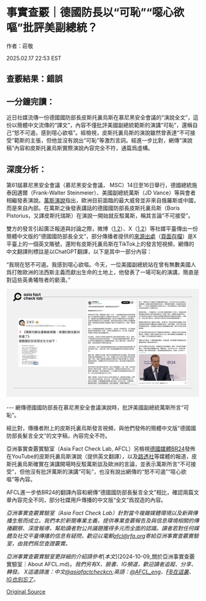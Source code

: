 # 事實查覈｜德國防長以“可恥”“噁心欲嘔”批評美副總統？

作者：莊敬

2025.02.17 22:53 EST

## 查覈結果：錯誤

## 一分鐘完讀：

近日社媒流傳一份德國國防部長皮斯托裏烏斯在慕尼黑安全會議的“演說全文”，這份以簡體中文流傳的“譯文”，內容不僅批評美國副總統範斯的演講“可恥”，還稱自己“怒不可遏，感到噁心欲嘔”。經檢視，皮斯托裏烏斯的演說雖然曾表達“不可接受”範斯的主張，但他並沒有說出“可恥”等激烈言詞。經進一步比對，網傳“演說稿”內容和皮斯托裏烏斯實際演說內容完全不符，通篇爲虛構。

## 深度分析：

第61屆慕尼黑安全會議（慕尼黑安全會議， MSC）14日至16日舉行，德國總統施泰因邁爾（Frank-Walter Steinmeier）、美國副總統萬斯（JD Vance）等與會者相繼發表演說。[萬斯演說](https://www.youtube.com/watch?v=pCOsgfINdKg)指出，歐洲目前面臨的最大威脅並非來自俄羅斯或中國，而是來自內部。在萬斯之後發表講話的德國國防部長皮斯托裏烏斯（Boris Pistorius，又譯皮斯托瑞斯）在演說一開始就反駁萬斯，稱其言論“不可接受”。

雙方的發言引起廣泛報道與討論之際，微博（[1](https://m.weibo.cn/detail/5134802732451703),[2](https://m.weibo.cn/detail/5134610327929850)）、X（[1](https://x.com/xinwendiaocha/status/1890789919624441925),[2](https://x.com/Hvq2eW/status/1890713951509328168)）等社媒平臺傳出一份簡體中文版的“德國國防部長全文”，部分傳播者提供的[來源出處](https://x.com/politicsusa46/status/1890535997978402907)（[頁面存檔](https://archive.ph/193aN)）是X平臺上的一個英文賬號，還附有皮斯托裏烏斯在TikTok上的發言短視頻，網傳的中文翻譯則標註是以ChatGPT翻譯，以下是其中一部分內容：

“我現在怒不可遏。我感到噁心欲嘔。今天，一位美國副總統站在曾有無數美國人爲打敗歐洲的法西斯主義而獻出生命的土地上，他發表了一場可恥的演講，簡直是對這些英勇犧牲者的褻瀆。”

![網傳德國國防部長在慕尼黑安全會議演說時，批評美國副總統範斯所言「可恥」。](images/Q5ZEXCC6VFBFNAJ7ZGQIUPITYE.jpg)

--- 網傳德國國防部長在慕尼黑安全會議演說時，批評美國副總統萬斯所言“可恥”。

經比對，傳播者附上的皮斯托裏烏斯發言視頻，與他們發佈的簡體中文版“德國國防部長髮言全文”的文字稿，內容完全不符。

亞洲事實查覈實驗室（Asia Fact Check Lab, AFCL）另檢視[德國媒體BR24](https://www.youtube.com/watch?v=S7Rl6XgkWUg)發佈在YouTube的皮斯托裏烏斯演說（提供英文翻譯），以及[路透社](https://www.reuters.com/world/europe/german-president-accept-that-us-wont-heed-international-rules-2025-02-14/)等媒體的報道，皮斯托裏烏斯確實在演講開場時反駁萬斯談及歐洲的言論，並表示萬斯所言“不可接受”，但他沒有批評萬斯的演講“可恥”，也沒有說出網傳的“怒不可遏”“噁心欲嘔”等內容。

AFCL進一步依BR24的翻譯內容和網傳“德國國防部長髮言全文”相比，確認兩篇文章內容完全不同，部分社媒用戶傳播的中文版“全文”爲捏造的內容。

*亞洲事實查覈實驗室（Asia Fact Check Lab）針對當今複雜媒體環境以及新興傳播生態而成立。我們本於新聞專業主義，提供專業查覈報告及與信息環境相關的傳播觀察、深度報導，幫助讀者對公共議題獲得多元而全面的認識。讀者若對任何媒體及社交平臺傳播的信息有疑問，歡迎以電郵*[*afcl@rfa.org*](mailto:afcl@rfa.org)*寄給亞洲事實查覈實驗室，由我們爲您查證覈實。*

*亞洲事實查覈實驗室更詳細的介紹請參考*[*本文*](2024-10-09_關於亞洲事實查覈實驗室｜About AFCL.md)*。我們另有X、臉書、IG頻道，歡迎讀者追蹤、分享、轉發。 X這邊請進：中文*[*@asiafactcheckcn*](https://twitter.com/asiafactcheckcn)*;英語：*[*@AFCL\_eng*](https://twitter.com/AFCL_eng)*、*[*FB在這裏*](https://www.facebook.com/asiafactchecklabcn)*、*[*IG也別忘了*](https://www.instagram.com/asiafactchecklab/)*。*



[Original Source](https://www.rfa.org/mandarin/shishi-hecha/2025/02/18/fact-check-munich-summit-pistorius-vance/)